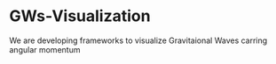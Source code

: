 # GWs-Visualization
We are developing frameworks to visualize Gravitaional Waves carring angular momentum
